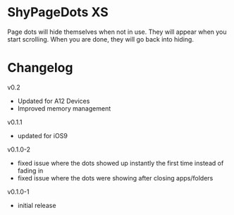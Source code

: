 ShyPageDots XS
===========
Page dots will hide themselves when not in use. They will appear when you start scrolling. When you are done, they will go back into hiding.

Changelog
=========
v0.2
- Updated for A12 Devices
- Improved memory management

v0.1.1
- updated for iOS9

v0.1.0-2
- fixed issue where the dots showed up instantly the first time instead of fading in
- fixed issue where the dots were showing after closing apps/folders

v0.1.0-1
- initial release

